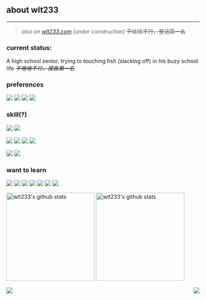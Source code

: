 ## about wlt233
---

> *also on [wlt233.com](https://wlt233.com) (under construction)* ~~干啥啥不行，整活第一名~~

### current status: 
A high school senior, trying to touching fish (slacking off) in his buzy school life 
*~~干啥啥不行，摸鱼第一名~~*

### preferences
[![](https://img.shields.io/badge/Windows-10-2376bc?style=flat-square&logo=windows&logoColor=white)](https://www.microsoft.com/windows/get-windows-10)
[![](https://img.shields.io/badge/CentOS-7-3cbf1d?style=flat-square&logo=centos&logoColor=white)](https://www.centos.org/)
[![](https://img.shields.io/badge/IOS-9-f1c204?style=flat-square&logo=windows&logoColor=white)](https://www.apple.com/ios/ios-13/)
[![](https://img.shields.io/badge/IDE-Visual%20Studio%20Code-blue?style=flat-square&logo=visual-studio-code&logoColor=white)](https://code.visualstudio.com/)

### skill(?)
[![](https://img.shields.io/badge/-python-0e9a04?style=flat-square&logo=python&logoColor=white)](https://www.python.org/)
[![](https://img.shields.io/badge/-C++-0373bf?style=flat-square&logo=c%2B%2B&logoColor=white)](http://www.cplusplus.com/)

[![](https://img.shields.io/badge/-HTML5-E34F26?style=flat-square&logo=html5&logoColor=white)](https://html.spec.whatwg.org/)
[![](https://img.shields.io/badge/-CSS3-1572B6?style=flat-square&logo=css3&logoColor=white)](https://www.w3.org/Style/CSS/)
[![](https://img.shields.io/badge/-JavaScript-f7e018?style=flat-square&logo=javascript&logoColor=white)](https://www.ecma-international.org/)
[![](https://img.shields.io/badge/-Node.js-43853d?style=flat-square&logo=node.js&logoColor=white)](https://nodejs.org/)


[![](https://img.shields.io/badge/-Linux-fcc624?style=flat-square&logo=linux&logoColor=white)](https://www.linuxfoundation.org/)
[![](https://img.shields.io/badge/-Nginx-269539?style=flat-square&logo=nginx&logoColor=white)](https://nginx.org/)

### want to learn
[![](https://img.shields.io/badge/-Vue.js-4fc08d?style=flat-square&logo=vue.js&logoColor=white)](https://vuejs.org/)
[![](https://img.shields.io/badge/-React-61dafb?style=flat-square&logo=react&logoColor=white)](https://reactjs.org/)
[![](https://img.shields.io/badge/-Webpack-8dd6f9?style=flat-square&logo=webpack&logoColor=white)](https://webpack.js.org/)
[![](https://img.shields.io/badge/-Docker-2496ED?style=flat-square&logo=docker&logoColor=white)](https://www.docker.com/)
[![](https://img.shields.io/badge/-TypeScript-007acc?style=flat-square&logo=typescript&logoColor=white)](https://www.typescriptlang.org/)
[![](https://img.shields.io/badge/-Golang-1b44de?style=flat-square&logo=go&logoColor=white)](https://github.com/golang/go)
[![](https://img.shields.io/badge/-Rust-black?style=flat-square&logo=Rust&logoColor=white)](https://www.rust-lang.org/)

<p align="left">
<img alt="wlt233's github stats" height='230' src="https://github-readme-stats.vercel.app/api?username=wlt233&show_icons=true&include_all_commits=true">
<img alt="wlt233's github stats" height='230' src="https://github-readme-stats.vercel.app/api/top-langs/?username=wlt233&layout=compact">
</p>

<p>
  <a href="https://count.getloli.com/"><img src="https://count.getloli.com/get/@wlt233-github-readme"></a>
  <img src="https://weather-icon.journeyad.repl.co/@shanghai?v=1" align="right">
</p>


<!--
**wlt233/wlt233** is a ✨ _special_ ✨ repository because its `README.md` (this file) appears on your GitHub profile.

Here are some ideas to get you started:

- 🔭 I’m currently working on ...
- 🌱 I’m currently learning ...
- 👯 I’m looking to collaborate on ...
- 🤔 I’m looking for help with ...
- 💬 Ask me about ...
- 📫 How to reach me: ...
- 😄 Pronouns: ...
- ⚡ Fun fact: ...
-->
